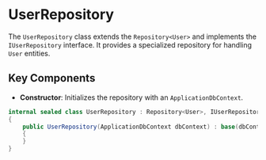 # UserRepository

The `UserRepository` class extends the `Repository<User>` and implements the `IUserRepository` interface. It provides a specialized repository for handling `User` entities.

## Key Components

- **Constructor**: Initializes the repository with an `ApplicationDbContext`.

```csharp
internal sealed class UserRepository : Repository<User>, IUserRepository
{
    public UserRepository(ApplicationDbContext dbContext) : base(dbContext)
    {
    } 
} 